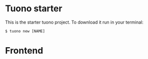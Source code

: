 # Tuono starter

This is the starter tuono project. To download it run in your terminal:

```shell
$ tuono new [NAME]
```


# Frontend
